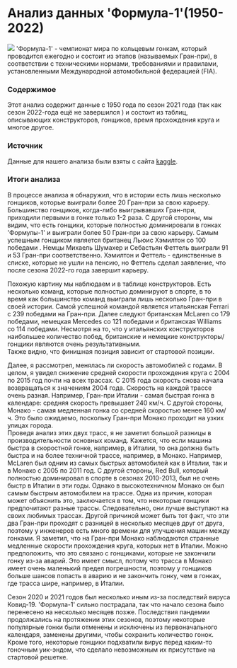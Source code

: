 # Анализ данных 'Формула-1'(1950-2022)
![](https://upload.wikimedia.org/wikipedia/ru/archive/9/9d/20100101194216%21F1_logo.png)
'Формула-1' - чемпионат мира по кольцевым гонкам, который проводится ежегодно и состоит из этапов (называемых Гран-при), в соответствии с техническими нормами, требованиями и правилами, установленными Международной автомобильной федерацией (FIA).<br>
### Содержимое
Этот анализ содержит данные с 1950 года по сезон 2021 года (так как сезон 2022-года ещё не завершился ) и состоит из таблиц, описывающих конструкторов, гонщиков, время прохождения круга и многое другое.
### Источник
Данные для нашего анализа были взяты с сайта [kaggle](https://www.kaggle.com/datasets/rohanrao/formula-1-world-championship-1950-2020).<br>
### Итоги анализа
В процессе анализа я обнаружил, что в истории есть лишь несколько гонщиков, которые выиграли более 20 Гран-при за свою карьеру. 
Большинство гонщиков, когда-либо выигрывавших Гран-при, приходили первыми в гонке только 1-2 раза. 
С другой стороны, мы видим, что есть гонщики, которые полностью доминировали в гонках 'Формулы-1' и выиграли более 50 Гран-при за свою карьеру.
Самым успешным гонщиком является британец Льюис Хэмилтон со 100 победами . Немцы Михаель Шумахер и Себастьян Феттель выиграли 91 и 53 Гран-при соответственно. 
Хэмилтон и Феттель - единственные в списке, которые не ушли на пенсию, но Феттель сделал заявление, что после сезона 2022-го года завершит карьеру.<br>

Похожую картину мы наблюдаем и в таблице конструкторов. Есть несколько команд, которые полностью доминируют в спорте, 
в то время как большинство команд выиграли лишь несколько Гран-при в своей истории. Самой успешной командой является итальянская Ferrari с 239 победами на Гран-при. 
Далее следуют британская McLaren со 179 победами, немецкая Mercedes со 121 победами и британская Williams cо 114 победами. 
Несмотря на то, что у итальянских конструкторов наибольшее количество побед, британские и немецкие конструкторы/гонщики являются очень результативными.<br>
Также видно, что финишная позиция зависит от стартовой позиции.<br>

Далее, я рассмотрел, менялась ли скорость автомобилей с годами. В целом, я увидел снижение средней скорости прохождения круга с 2004 по 2015 год почти на всех трассах. 
С 2015 года скорость снова начала возвращаться к значениям 2004 года. Скорость на каждой трассе очень разная.
Например, Гран-при Италии - самая быстрая гонка в календаре: средняя скорость превышает 240 км/ч. С другой стороны, Монако - самая медленная гонка со средней скоростью менее 160 км/ч. 
Это было ожидаемо, поскольку Гран-при Монако проходит на узких улицах города.<br>
Проведя анализ этих двух трасс, я не заметил большой разницы в производительности основных команд.
Кажется, что если машина быстра в скоростной гонке, например, в Италии, то она должна быть быстра и на более техничной трассе, 
например, в Монако. Например, McLaren был одним из самых быстрых автомобилей как в Италии, так и в Монако с 2005 по 2011 год. 
С другой стороны, Red Bull, который полностью доминировал в спорте в сезонах 2010-2013, был не очень быстр в Италии в эти годы. 
Однако в высокотехничном Монако он был самым быстрым автомобилем на трассе.
Одна из причин, которая может объяснить это, заключается в том, что некоторые гонщики предпочитают разные трассы. 
Следовательно, они лучше выступают на своих любимых трассах. Другой причиной может быть тот факт, что эти два Гран-при проходят 
с разницей в несколько месяцев друг от друга, поэтому у инженеров есть много времени для улучшения машин между гонками.
Я заметил, что на Гран-при Монако наблюдаются странные медленные скорости прохождения круга, которых нет в Италии. 
Можно предположить, что это связано с гонщиками, которые не закончили гонку из-за аварий. 
Это имеет смысл, потому что трасса в Монако имеет очень маленький предел погрешности, поэтому у гонщиков больше шансов попасть 
в аварию и не закончить гонку, чем в гонках, где трасса шире, например, в Италии.<br>

Сезон 2020 и 2021 годов был несколько иным из-за последствий вируса Ковид-19.
'Формула-1' сильно пострадала, так что начало сезона было перенесено на несколько месяцев позже. 
Последствия пандемии продолжались на протяжении этих сезонов, поэтому некоторые популярные гонки были отменены и исключены из первоначального календаря, 
заменены другими, чтобы сохранить количество гонок. Кроме того, некоторые гонщики подхватили вирус перед каким-то гоночным уик-эндом, что сделало невозможным 
их присутствие на стартовой решетке.


